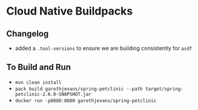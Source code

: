 # Cloud Native Buildpacks

## Changelog

* added a `.tool-versions` to ensure we are building consistently for `asdf`

## To Build and Run

* `mvn clean install`
* `pack build garethjevans/spring-petclinic --path target/spring-petclinic-2.6.0-SNAPSHOT.jar`
* `docker run -p8080:8080 garethjevans/spring-petclinic`
